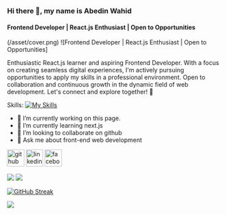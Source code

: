 ### Hi there 👋, my name is Abedin Wahid

#### Frontend Developer | React.js Enthusiast | Open to Opportunities
(/asset/cover.png)
![Frontend Developer | React.js Enthusiast | Open to Opportunities]

Enthusiastic React.js learner and aspiring Frontend Developer. With a focus on creating seamless digital experiences, I'm actively pursuing opportunities to apply my skills in a professional environment. Open to collaboration and continuous growth in the dynamic field of web development. Let's connect and explore together! 🚀

Skills:
[![My Skills](https://skillicons.dev/icons?i=js,react,nodejs,mongodb,express,tailwind,boostrap)](https://skillicons.dev)

- 🔭 I’m currently working on this page.
- 🌱 I’m currently learning next.js
- 👯 I’m looking to collaborate on github
- 💬 Ask me about front-end web development

[<img src='https://cdn.jsdelivr.net/npm/simple-icons@3.0.1/icons/github.svg' alt='github' height='40'>](https://github.com/abedinwahid9) [<img src='https://cdn.jsdelivr.net/npm/simple-icons@3.0.1/icons/linkedin.svg' alt='linkedin' height='40'>](https://www.linkedin.com/in/abedinwahid9/) [<img src='https://cdn.jsdelivr.net/npm/simple-icons@3.0.1/icons/facebook.svg' alt='facebook' height='40'>](https://www.facebook.com/abedin.wahid.5)

![](http://github-profile-summary-cards.vercel.app/api/cards/most-commit-language?username=abedinwahid9&theme=dark)
![](https://api.githubtrends.io/user/svg/abedinwahid9/repos?time_range=three_months&theme=dark)

[![GitHub Streak](https://github-readme-streak-stats.herokuapp.com?user=abedinwahid9&theme=dark)](https://git.io/streak-stats)

![](http://github-profile-summary-cards.vercel.app/api/cards/profile-details?username=abedinwahid9&theme=dark)
